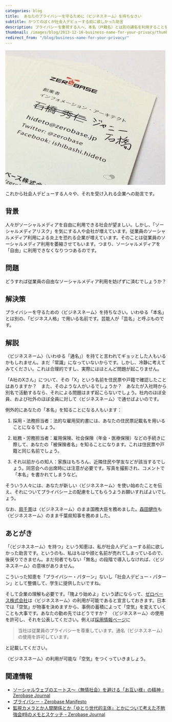 ```yaml
---
categories: blog
title:  あなたのプライバシーを守るために〈ビジネスネーム〉を持ちなさい
subtitle: かつてのぼくが社会人デビューする前に欲しかった助言
description: プライバシーを重視する人へ、本名（戸籍名）とは別の通名を利用することをお薦めします。
thumbnail: /images/blog/2013-12-16-business-name-for-your-privacy/thumbnail.png
redirect_from: "/blog/business-name-for-your-privacy/"
---
```


![名前に二重線を引き、別名で訂正してある名刺の写真](/images/blog/2013-12-16-business-name-for-your-privacy/business-card.jpg)

これから社会人デビューする人々や、それを受け入れる企業への助言です。

## 背景

人々がソーシャルメディアを自由に利用できる社会が望ましい。しかし、「ソーシャルメディアリスク」を気にする人や会社が増えています。従業員のソーシャルメディア利用による炎上を恐れる企業が増えています。そのことは従業員のソーシャルメディア利用を萎縮させてもいます。つまり、ソーシャルメディアを「自由」に利用できなくなりつつあるのです。

## 問題

どうすれば従業員の自由なソーシャルメディア利用を妨げずに済むでしょうか？

## 解決策

プライバシーを守るための〈ビジネスネーム〉を持ちなさい。いわゆる「本名」とは別の、「ビジネス人格」で用いる名前です。芸能人が「芸名」と呼ぶものです。

## 解説

〈ビジネスネーム〉（いわゆる「通名」）を持てと言われてギョッとした人もいるかもしれません。まだ「常識」になっていないからです。しかし、冷静に考えてみてください。これは合理的ですし、実際にはほとんど問題が起こりません。

「A社のXさん」について、その「X」という名前を住民票や戸籍で確認したことはありますか？　また、そのような人がいるでしょうか？　あなたが入社時から別名で活動するなら、それによる問題はまず起こらないでしょう。社内のほぼ全員、および社外のほぼ全員に対して〈ビジネスネーム〉で通せばよいのです。

例外的にあなたの「本名」を知ることになる人もいます：

1. 採用・法務担当者：法的な雇用契約書には、あなたの住民票記載名を用いることになるでしょう。

2. 総務・労務担当者：雇用保険、社会保険（年金・医療保険）などの手続きに際して、あなたの「被保険者名」を知ることになります。これは住民票や戸籍と同じ名前でしょう。

3. それ以前からの知人：家族はもちろん、近隣住民や学友などが該当するでしょう。同窓会への出席時には注意が必要です。写真を撮影され、コメントで「本名」を書かれてしまうなど。

そういう人々には、あなたが新しい〈ビジネスネーム〉を使い始めたことを伝え、それについてプライバシー上の配慮をしてもらうようお願いすればよいでしょう。

なお、[扇千景](http://ja.wikipedia.org/wiki/%E6%89%87%E5%8D%83%E6%99%AF#.E5.85.AC.E7.9A.84.E5.A0.B4.E9.9D.A2.E3.81.A7.E3.81.AE.E9.80.9A.E5.90.8D.EF.BC.88.E8.8A.B8.E5.90.8D.EF.BC.89.E4.BD.BF.E7.94.A8)は〈ビジネスネーム〉のまま国務大臣を務めました。[森田健作](http://ja.wikipedia.org/wiki/%E6%A3%AE%E7%94%B0%E5%81%A5%E4%BD%9C#.E5.85.AC.E7.9A.84.E5.A0.B4.E9.9D.A2.E3.81.A7.E3.81.AE.E9.80.9A.E5.90.8D.EF.BC.88.E8.8A.B8.E5.90.8D.EF.BC.89.E4.BD.BF.E7.94.A8.E3.81.AB.E3.81.A4.E3.81.84.E3.81.A6)も〈ビジネスネーム〉のまま千葉県知事を務めました。

## あとがき

「〈ビジネスネーム〉を持つ」という知恵は、私が社会人デビューする前に欲しかった助言です。というのも、私はもはや顔と名前が売れてしまっているので、後戻りできません。まだ何者でもない「無名」の段階で導入しなければ、〈ビジネスネーム〉の意味がありません。

こういった知恵を「プライバシー・パターン」ないし「社会人デビュー・パターン」として整備して、学生に提供したいですね。

そして企業の理解も必要です。「隗より始めよ」という諺にならって、[ゼロベース株式会社](http://zerobase.jp)は〈ビジネスネーム〉の利用が可能であると宣言しておきます。日本では「空気」が物事を決めますから、事例の蓄積によって「空気」を変えていくことも大事です。あなたの勤め先ではどうですか？　〈ビジネスネーム〉の使用を許可し、それを公表してください。例えば[採用情報ページ](http://zerobase.jp/jobs/information.html)に

> 当社は従業員のプライバシーを尊重しています。通名（ビジネスネーム）の使用を許可しています。

と記載してください。

〈ビジネスネーム〉の利用が可能な「空気」をつくっていきましょう。

## 関連情報

- [ソーシャルウェブのエートス〜〈無情社会〉を避ける「お互い様」の精神 - Zerobase Journal](http://zerobase.jp/blog/2011/02/post_95.html)
- [プライバシー - Zerobase Manifesto](http://zerobase.jp/manifesto/?%E3%83%97%E3%83%A9%E3%82%A4%E3%83%90%E3%82%B7%E3%83%BC)
- [監視カメラとか人間関係とか「ゆとり世代的主体」とかについて考えた不勉強会#8のメモとスケッチ - Zerobase Journal](http://zerobase.jp/blog/2012/08/unlearning_120812.html)
